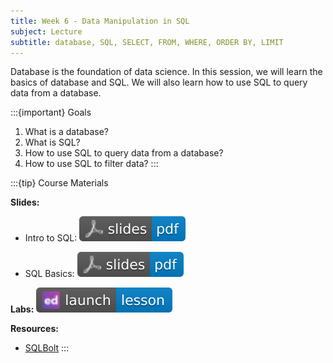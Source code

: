 ```yaml
---
title: Week 6 - Data Manipulation in SQL
subject: Lecture
subtitle: database, SQL, SELECT, FROM, WHERE, ORDER BY, LIMIT
---
```


Database is the foundation of data science. In this session, we will learn the basics of database and SQL. We will also learn how to use SQL to query data from a database.

:::{important} Goals
1. What is a database?
2. What is SQL?
3. How to use SQL to query data from a database?
4. How to use SQL to filter data?
:::

:::{tip} Course Materials 

**Slides:** 

* Intro to SQL: [![](images/slides-pdf-blue-adobeacrobatreader.svg)][pdf link1]

* SQL Basics: [![](images/slides-pdf-blue-adobeacrobatreader.svg)][pdf link2]

**Labs:** [![](images/launch-lesson-blue-ed.svg)][notebook link]

**Resources:**
* [SQLBolt][resource link]
:::

[pdf link1]: https://khlee42.github.io/datahandling-content-pdf/SQLintro.pdf
[pdf link2]: https://khlee42.github.io/datahandling-content-pdf/SQLbasic.pdf
[notebook link]: https://edstem.org/us/courses/47021/lessons/78983
[resource link]: https://sqlbolt.com
